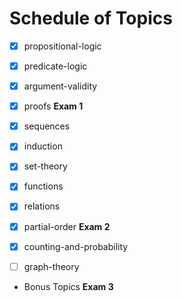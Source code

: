 
# Schedule of Topics

* [x] propositional-logic
* [x] predicate-logic
* [x] argument-validity
* [x] proofs
**Exam 1**

* [x] sequences
* [x] induction
* [x] set-theory
* [x] functions
* [x] relations
* [x] partial-order
**Exam 2**

* [x] counting-and-probability
* [ ] graph-theory
* Bonus Topics
**Exam 3**

